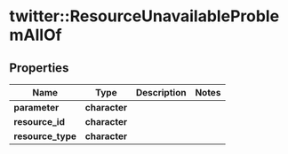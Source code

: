 # twitter::ResourceUnavailableProblemAllOf


## Properties
Name | Type | Description | Notes
------------ | ------------- | ------------- | -------------
**parameter** | **character** |  | 
**resource_id** | **character** |  | 
**resource_type** | **character** |  | 


